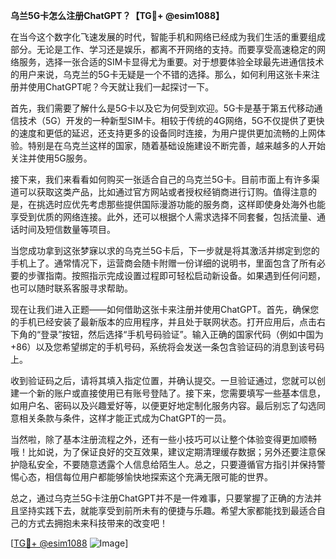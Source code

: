 **乌兰5G卡怎么注册ChatGPT？【TG💪+ @esim1088】**

在当今这个数字化飞速发展的时代，智能手机和网络已经成为我们生活的重要组成部分。无论是工作、学习还是娱乐，都离不开网络的支持。而要享受高速稳定的网络服务，选择一张合适的SIM卡显得尤为重要。对于想要体验全球最先进通信技术的用户来说，乌克兰的5G卡无疑是一个不错的选择。那么，如何利用这张卡来注册并使用ChatGPT呢？今天就让我们一起探讨一下。

首先，我们需要了解什么是5G卡以及它为何受到欢迎。5G卡是基于第五代移动通信技术（5G）开发的一种新型SIM卡。相较于传统的4G网络，5G不仅提供了更快的速度和更低的延迟，还支持更多的设备同时连接，为用户提供更加流畅的上网体验。特别是在乌克兰这样的国家，随着基础设施建设不断完善，越来越多的人开始关注并使用5G服务。

接下来，我们来看看如何购买一张适合自己的乌克兰5G卡。目前市面上有许多渠道可以获取这类产品，比如通过官方网站或者授权经销商进行订购。值得注意的是，在挑选时应优先考虑那些提供国际漫游功能的服务商，这样即使身处海外也能享受到优质的网络连接。此外，还可以根据个人需求选择不同套餐，包括流量、通话时间及短信数量等项目。

当您成功拿到这张梦寐以求的乌克兰5G卡后，下一步就是将其激活并绑定到您的手机上了。通常情况下，运营商会随卡附赠一份详细的说明书，里面包含了所有必要的步骤指南。按照指示完成设置过程即可轻松启动新设备。如果遇到任何问题，也可以随时联系客服寻求帮助。

现在让我们进入正题——如何借助这张卡来注册并使用ChatGPT。首先，确保您的手机已经安装了最新版本的应用程序，并且处于联网状态。打开应用后，点击右下角的“登录”按钮，然后选择“手机号码验证”。输入正确的国家代码（例如中国为+86）以及您希望绑定的手机号码，系统将会发送一条包含验证码的消息到该号码上。

收到验证码之后，请将其填入指定位置，并确认提交。一旦验证通过，您就可以创建一个新的账户或直接使用已有账号登陆了。接下来，您需要填写一些基本信息，如用户名、密码以及兴趣爱好等，以便更好地定制化服务内容。最后别忘了勾选同意相关条款与条件，这样才能正式成为ChatGPT的一员。

当然啦，除了基本注册流程之外，还有一些小技巧可以让整个体验变得更加顺畅哦！比如说，为了保证良好的交互效果，建议定期清理缓存数据；另外还要注意保护隐私安全，不要随意透露个人信息给陌生人。总之，只要遵循官方指引并保持警惕心态，相信每位用户都能够愉快地探索这个充满无限可能的世界。

总之，通过乌克兰5G卡注册ChatGPT并不是一件难事，只要掌握了正确的方法并且坚持实践下去，就能享受到前所未有的便捷与乐趣。希望大家都能找到最适合自己的方式去拥抱未来科技带来的改变吧！

[[TG💪+ @esim1088](https://t.me/s/esim1088) ![Image](https://i.postimg.cc/4NQfJmqS/Snipaste-2025-05-13-00-14-12.png)]